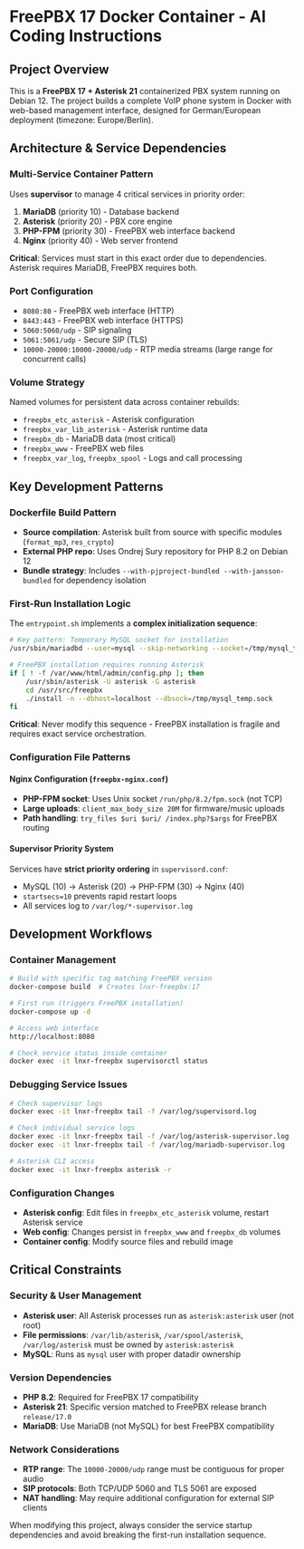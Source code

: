 # FreePBX 17 Docker Container - AI Coding Instructions

## Project Overview
This is a **FreePBX 17 + Asterisk 21** containerized PBX system running on Debian 12. The project builds a complete VoIP phone system in Docker with web-based management interface, designed for German/European deployment (timezone: Europe/Berlin).

## Architecture & Service Dependencies

### Multi-Service Container Pattern
Uses **supervisor** to manage 4 critical services in priority order:
1. **MariaDB** (priority 10) - Database backend
2. **Asterisk** (priority 20) - PBX core engine  
3. **PHP-FPM** (priority 30) - FreePBX web interface backend
4. **Nginx** (priority 40) - Web server frontend

**Critical**: Services must start in this exact order due to dependencies. Asterisk requires MariaDB, FreePBX requires both.

### Port Configuration
- `8080:80` - FreePBX web interface (HTTP)
- `8443:443` - FreePBX web interface (HTTPS) 
- `5060:5060/udp` - SIP signaling
- `5061:5061/udp` - Secure SIP (TLS)
- `10000-20000:10000-20000/udp` - RTP media streams (large range for concurrent calls)

### Volume Strategy
Named volumes for persistent data across container rebuilds:
- `freepbx_etc_asterisk` - Asterisk configuration
- `freepbx_var_lib_asterisk` - Asterisk runtime data
- `freepbx_db` - MariaDB data (most critical)
- `freepbx_www` - FreePBX web files
- `freepbx_var_log`, `freepbx_spool` - Logs and call processing

## Key Development Patterns

### Dockerfile Build Pattern
- **Source compilation**: Asterisk built from source with specific modules (`format_mp3`, `res_crypto`)
- **External PHP repo**: Uses Ondrej Sury repository for PHP 8.2 on Debian 12
- **Bundle strategy**: Includes `--with-pjproject-bundled --with-jansson-bundled` for dependency isolation

### First-Run Installation Logic
The `entrypoint.sh` implements a **complex initialization sequence**:

```bash
# Key pattern: Temporary MySQL socket for installation
/usr/sbin/mariadbd --user=mysql --skip-networking --socket=/tmp/mysql_temp.sock &

# FreePBX installation requires running Asterisk
if [ ! -f /var/www/html/admin/config.php ]; then
    /usr/sbin/asterisk -U asterisk -G asterisk
    cd /usr/src/freepbx
    ./install -n --dbhost=localhost --dbsock=/tmp/mysql_temp.sock
fi
```

**Critical**: Never modify this sequence - FreePBX installation is fragile and requires exact service orchestration.

### Configuration File Patterns

#### Nginx Configuration (`freepbx-nginx.conf`)
- **PHP-FPM socket**: Uses Unix socket `/run/php/8.2/fpm.sock` (not TCP)
- **Large uploads**: `client_max_body_size 20M` for firmware/music uploads
- **Path handling**: `try_files $uri $uri/ /index.php?$args` for FreePBX routing

#### Supervisor Priority System
Services have **strict priority ordering** in `supervisord.conf`:
- MySQL (10) → Asterisk (20) → PHP-FPM (30) → Nginx (40)
- `startsecs=10` prevents rapid restart loops
- All services log to `/var/log/*-supervisor.log`

## Development Workflows

### Container Management
```bash
# Build with specific tag matching FreePBX version
docker-compose build  # Creates lnxr-freepbx:17

# First run (triggers FreePBX installation)
docker-compose up -d

# Access web interface
http://localhost:8080

# Check service status inside container
docker exec -it lnxr-freepbx supervisorctl status
```

### Debugging Service Issues
```bash
# Check supervisor logs
docker exec -it lnxr-freepbx tail -f /var/log/supervisord.log

# Check individual service logs
docker exec -it lnxr-freepbx tail -f /var/log/asterisk-supervisor.log
docker exec -it lnxr-freepbx tail -f /var/log/mariadb-supervisor.log

# Asterisk CLI access
docker exec -it lnxr-freepbx asterisk -r
```

### Configuration Changes
- **Asterisk config**: Edit files in `freepbx_etc_asterisk` volume, restart Asterisk service
- **Web config**: Changes persist in `freepbx_www` and `freepbx_db` volumes
- **Container config**: Modify source files and rebuild image

## Critical Constraints

### Security & User Management
- **Asterisk user**: All Asterisk processes run as `asterisk:asterisk` user (not root)
- **File permissions**: `/var/lib/asterisk`, `/var/spool/asterisk`, `/var/log/asterisk` must be owned by `asterisk:asterisk`
- **MySQL**: Runs as `mysql` user with proper datadir ownership

### Version Dependencies
- **PHP 8.2**: Required for FreePBX 17 compatibility
- **Asterisk 21**: Specific version matched to FreePBX release branch `release/17.0`
- **MariaDB**: Use MariaDB (not MySQL) for best FreePBX compatibility

### Network Considerations
- **RTP range**: The `10000-20000/udp` range must be contiguous for proper audio
- **SIP protocols**: Both TCP/UDP 5060 and TLS 5061 are exposed
- **NAT handling**: May require additional configuration for external SIP clients

When modifying this project, always consider the service startup dependencies and avoid breaking the first-run installation sequence.